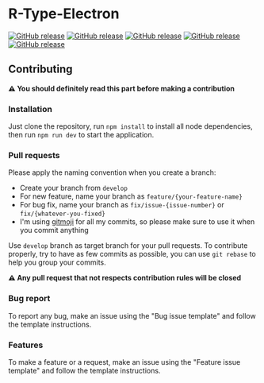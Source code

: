 # R-Type-Electron

[![GitHub release](https://img.shields.io/badge/Version-1.0.0-blue)](https://github.com/MatthieuLepers/my-genshin-impact-characters/releases/latest)
[![GitHub release](https://img.shields.io/badge/Platform-Windows-orange)](https://www.gnu.org/licenses/gpl-3.0.en.html)
[![GitHub release](https://img.shields.io/badge/Node-16.20.2-green)](https://nodejs.org/download/release/v16.20.2/)
[![GitHub release](https://img.shields.io/badge/License-GNU%20GPLv3-blue)](https://www.gnu.org/licenses/gpl-3.0.en.html)
[![GitHub release](https://img.shields.io/badge/Virustotal%20analysis-undetected-green)](https://www.virustotal.com/gui/file/ee8f7479f96bcab106d1fdb7ebdf1a8e14e94320f1cfc8f1e722f258d74f5549?nocache=1)

## Contributing
**⚠️ You should definitely read this part before making a contribution**

### Installation
Just clone the repository, run `npm install` to install all node dependencies, then run `npm run dev` to start the application.

### Pull requests
Please apply the naming convention when you create a branch:
- Create your branch from `develop`
- For new feature, name your branch as `feature/{your-feature-name}`
- For bug fix, name your branch as `fix/issue-{issue-number}` or `fix/{whatever-you-fixed}`
- I'm using [gitmoji](https://gitmoji.dev/) for all my commits, so please make sure to use it when you commit anything

Use `develop` branch as target branch for your pull requests. To contribute properly, try to have as few commits as possible, you can use `git rebase` to help you group your commits.

**⚠️ Any pull request that not respects contribution rules will be closed**

### Bug report
To report any bug, make an issue using the "Bug issue template" and follow the template instructions.

### Features
To make a feature or a request, make an issue using the "Feature issue template" and follow the template instructions.
